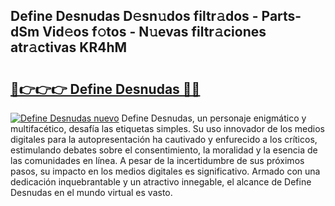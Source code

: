 ## Define Desnudas D𝚎sn𝚞dos filtr𝚊dos - Parts-dSm Vid𝚎os f𝚘tos - N𝚞evas filtr𝚊ciones atr𝚊ctivas KR4hM

# <h2><a href="http://mbbc32.tromn.icu/?c=Define+Desnudas">🔗👉👉👉 Define Desnudas 🔗🔗</a></h2>

[![Define Desnudas nuevo](https://i.imgur.com/pEAQMta.gif)](http://mbbc32.tromn.icu/?c=Define+Desnudas)
Define Desnudas, un personaje enigmático y multifacético, desafía las etiquetas simples. Su uso innovador de los medios digitales para la autopresentación ha cautivado y enfurecido a los críticos, estimulando debates sobre el consentimiento, la moralidad y la esencia de las comunidades en línea. A pesar de la incertidumbre de sus próximos pasos, su impacto en los medios digitales es significativo. Armado con una dedicación inquebrantable y un atractivo innegable, el alcance de Define Desnudas en el mundo virtual es vasto.
